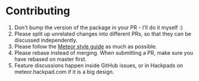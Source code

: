 # Contributing

1. Don't bump the version of the package in your PR - I'll do it myself :)
2. Please split up unrelated changes into different PRs, so that they can be
discussed independently.
3. Please follow the [Meteor style guide](https://github.com/meteor/meteor/wiki/Meteor-Style-Guide) as much as possible.
4. Please rebase instead of merging. When submitting a PR, make sure you have rebased on master first.
5. Feature discussions happen inside GitHub issues, or in Hackpads on meteor.hackpad.com if it is a big design.
